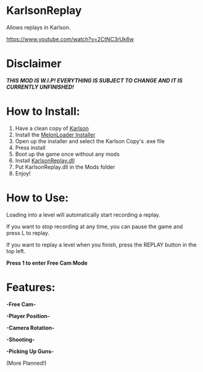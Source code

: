 # KarlsonReplay
Allows replays in Karlson.

https://www.youtube.com/watch?v=2CtNC3rUk6w

# Disclaimer
_**THIS MOD IS W.I.P! EVERYTHING IS SUBJECT TO CHANGE AND IT IS CURRENTLY UNFINISHED!**_

# How to Install:

1. Have a clean copy of [Karlson](https://danidev.itch.io/karlson)
2. Install the [MelonLoader Installer](https://github.com/HerpDerpinstine/MelonLoader/releases/latest/download/MelonLoader.Installer.exe) 
3. Open up the installer and select the Karlson Copy's .exe file
4. Press install
5. Boot up the game once without any mods
6. Install [KarlsonReplay.dll](https://github.com/nonagonn/KarlsonReplay/releases)
7. Put KarlsonReplay.dll in the Mods folder
8. Enjoy!

# How to Use:

Loading into a level will automatically start recording a replay. 

If you want to stop recording at any time, you can pause the game and press L to replay.

If you want to replay a level when you finish, press the REPLAY button in the top left.

**Press 1 to enter Free Cam Mode**

# Features:
**-Free Cam-**

**-Player Position-**

**-Camera Rotation-**

**-Shooting-**

**-Picking Up Guns-**

(More Planned!)

